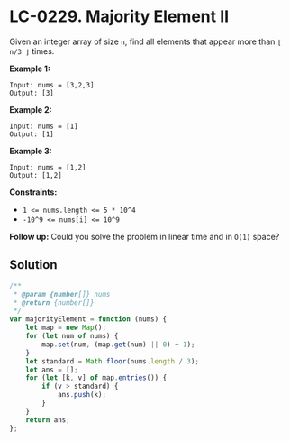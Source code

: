 # LC-0229. Majority Element II

Given an integer array of size `n`, find all elements that appear more than `⌊ n/3 ⌋` times.

**Example 1:**

```
Input: nums = [3,2,3]
Output: [3]
```

**Example 2:**

```
Input: nums = [1]
Output: [1]
```

**Example 3:**

```
Input: nums = [1,2]
Output: [1,2]
```

**Constraints:**

-   `1 <= nums.length <= 5 * 10^4`
-   `-10^9 <= nums[i] <= 10^9`

**Follow up:** Could you solve the problem in linear time and in `O(1)` space?

## Solution

```javascript
/**
 * @param {number[]} nums
 * @return {number[]}
 */
var majorityElement = function (nums) {
    let map = new Map();
    for (let num of nums) {
        map.set(num, (map.get(num) || 0) + 1);
    }
    let standard = Math.floor(nums.length / 3);
    let ans = [];
    for (let [k, v] of map.entries()) {
        if (v > standard) {
            ans.push(k);
        }
    }
    return ans;
};
```
